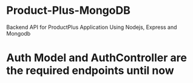 # Product-Plus-MongoDB
Backend API for ProductPlus Application Using Nodejs, Express and Mongodb


# Auth Model and AuthController are the required endpoints until now

